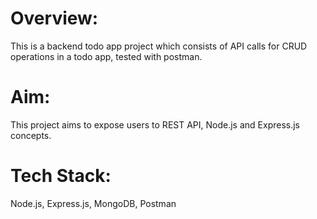 # Overview: 
This is a backend todo app project which consists of API calls for CRUD operations in a todo app, tested with postman. 

# Aim: 
This project aims to expose users to REST API, Node.js and Express.js concepts.

# Tech Stack:
Node.js, Express.js, MongoDB, Postman


